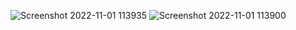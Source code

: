 ![Screenshot 2022-11-01 113935](https://user-images.githubusercontent.com/101057162/199160086-fffe3fdf-8f7a-40e7-a2f1-a58b3e3fd872.png)
![Screenshot 2022-11-01 113900](https://user-images.githubusercontent.com/101057162/199160108-0d7ac109-3ac6-4932-8012-81b1e048b6fc.png)
